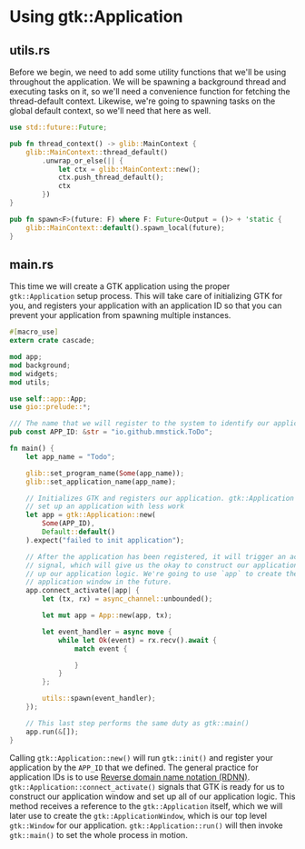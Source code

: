 # Using gtk::Application

## utils.rs

Before we begin, we need to add some utility functions that we'll be using throughout the application. We will be spawning a background thread and executing tasks on it, so we'll need a convenience function for fetching the thread-default context. Likewise, we're going to spawning tasks on the global default context, so we'll need that here as well.

```rust
use std::future::Future;

pub fn thread_context() -> glib::MainContext {
    glib::MainContext::thread_default()
        .unwrap_or_else(|| {
            let ctx = glib::MainContext::new();
            ctx.push_thread_default();
            ctx
        })
}

pub fn spawn<F>(future: F) where F: Future<Output = ()> + 'static {
    glib::MainContext::default().spawn_local(future);
}
```

## main.rs

This time we will create a GTK application using the proper `gtk::Application` setup process. This will take care of initializing GTK for you, and registers your application with an application ID so that you can prevent your application from spawning multiple instances.

```rust
#[macro_use]
extern crate cascade;

mod app;
mod background;
mod widgets;
mod utils;

use self::app::App;
use gio::prelude::*;

/// The name that we will register to the system to identify our application
pub const APP_ID: &str = "io.github.mmstick.ToDo";

fn main() {
    let app_name = "Todo";

    glib::set_program_name(Some(app_name));
    glib::set_application_name(app_name);

    // Initializes GTK and registers our application. gtk::Application helps us
    // set up an application with less work
    let app = gtk::Application::new(
        Some(APP_ID),
        Default::default()
    ).expect("failed to init application");

    // After the application has been registered, it will trigger an activate
    // signal, which will give us the okay to construct our application and set
    // up our application logic. We're going to use `app` to create the
    // application window in the future.
    app.connect_activate(|app| {
        let (tx, rx) = async_channel::unbounded();

        let mut app = App::new(app, tx);

        let event_handler = async move {
            while let Ok(event) = rx.recv().await {
                match event {

                }
            }
        };

        utils::spawn(event_handler);
    });

    // This last step performs the same duty as gtk::main()
    app.run(&[]);
}
```

Calling `gtk::Application::new()` will run `gtk::init()` and register your application by the `APP_ID` that we defined. The general practice for application IDs is to use [Reverse domain name notation (RDNN)](https://en.wikipedia.org/wiki/Reverse_domain_name_notation). `gtk::Application::connect_activate()` signals that GTK is ready for us to construct our application window and set up all of our application logic. This method receives a reference to the `gtk::Application` itself, which we will later use to create the `gtk::ApplicationWindow`, which is our top level `gtk::Window` for our application. `gtk::Application::run()` will then invoke `gtk::main()` to set the whole process in motion.